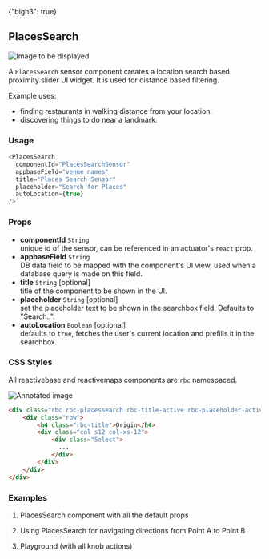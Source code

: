 {"bigh3": true}

## PlacesSearch

![Image to be displayed](https://i.imgur.com/XnuaS4T.png)

A `PlacesSearch` sensor component creates a location search based proximity slider UI widget. It is used for distance based filtering.

Example uses:

* finding restaurants in walking distance from your location.
* discovering things to do near a landmark.

### Usage

```js
<PlacesSearch
  componentId="PlacesSearchSensor"
  appbaseField="venue_names"
  title="Places Search Sensor"
  placeholder="Search for Places"
  autoLocation={true}
/>
```

### Props

- **componentId** `String`  
    unique id of the sensor, can be referenced in an actuator's `react` prop.
- **appbaseField** `String`  
    DB data field to be mapped with the component's UI view, used when a database query is made on this field.
- **title** `String` [optional]  
    title of the component to be shown in the UI.
- **placeholder** `String` [optional]  
    set the placeholder text to be shown in the searchbox field. Defaults to "Search..".
- **autoLocation** `Boolean` [optional]  
    defaults to `true`, fetches the user's current location and prefills it in the searchbox.

### CSS Styles

All reactivebase and reactivemaps components are `rbc` namespaced.

![Annotated image](https://i.imgur.com/lNFcxSA.png)

```html
<div class="rbc rbc-placessearch rbc-title-active rbc-placeholder-active">
    <div class="row">
        <h4 class="rbc-title">Origin</h4>
        <div class="col s12 col-xs-12">
            <div class="Select">
              ... 
            </div>
        </div>
    </div>
</div>
```


### Examples

1. PlacesSearch component with all the default props

2. Using PlacesSearch for navigating directions from Point A to Point B

3. Playground (with all knob actions)
